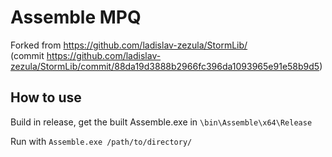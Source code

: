 # Assemble MPQ

Forked from https://github.com/ladislav-zezula/StormLib/  
(commit https://github.com/ladislav-zezula/StormLib/commit/88da19d3888b2966fc396da1093965e91e58b9d5)

## How to use
Build in release, get the built Assemble.exe in `\bin\Assemble\x64\Release`

Run with `Assemble.exe /path/to/directory/`
